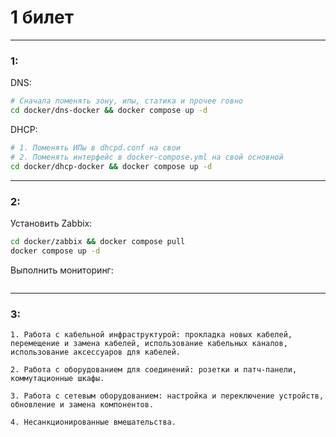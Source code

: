 # 1 билет

---

### 1:
DNS:
```bash
# Сначала поменять зону, ипы, статика и прочее говно
cd docker/dns-docker && docker compose up -d
```

DHCP:
```bash
# 1. Поменять ИПы в dhcpd.conf на свои
# 2. Поменять интерфейс в docker-compose.yml на свой основной 
cd docker/dhcp-docker && docker compose up -d
```

---

### 2:

Установить Zabbix:
```bash
cd docker/zabbix && docker compose pull
docker compose up -d
```

Выполнить мониторинг:
```text

```

---

### 3:
```text
1. Работа с кабельной инфраструктурой: прокладка новых кабелей, перемещение и замена кабелей, использование кабельных каналов, использование аксессуаров для кабелей.

2. Работа с оборудованием для соединений: розетки и патч-панели, коммутационные шкафы.

3. Работа с сетевым оборудованием: настройка и переключение устройств, обновление и замена компонентов.
  
4. Несанкционированные вмешательства.
```
